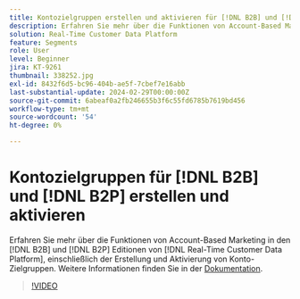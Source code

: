 ```yaml
---
title: Kontozielgruppen erstellen und aktivieren für [!DNL B2B] und [!DNL B2P]
description: Erfahren Sie mehr über die Funktionen von Account-Based Marketing in  [!DNL B2B] und [!DNL B2P] Editionen von  [!DNL Real-Time Customer Data Platform], einschließlich der Erstellung und Aktivierung von Konto-Zielgruppen.
solution: Real-Time Customer Data Platform
feature: Segments
role: User
level: Beginner
jira: KT-9261
thumbnail: 338252.jpg
exl-id: 8432f6d5-bc96-404b-ae5f-7cbef7e16abb
last-substantial-update: 2024-02-29T00:00:00Z
source-git-commit: 6abeaf0a2fb246655b3f6c55fd6785b7619bd456
workflow-type: tm+mt
source-wordcount: '54'
ht-degree: 0%

---
```


# Kontozielgruppen für [!DNL B2B] und [!DNL B2P] erstellen und aktivieren

Erfahren Sie mehr über die Funktionen von Account-Based Marketing in den [!DNL B2B] und [!DNL B2P] Editionen von [!DNL Real-Time Customer Data Platform], einschließlich der Erstellung und Aktivierung von Konto-Zielgruppen. Weitere Informationen finden Sie in der [Dokumentation](https://experienceleague.adobe.com/docs/experience-platform/segmentation/ui/account-audiences.html?lang=de).

>[!VIDEO](https://video.tv.adobe.com/v/338252?learn=on&enablevpops)

